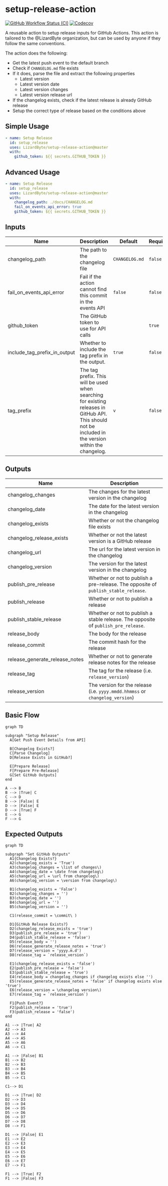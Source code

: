 # setup-release-action
[![GitHub Workflow Status (CI)](https://img.shields.io/github/actions/workflow/status/lizardbyte/setup-release-action/ci.yml.svg?branch=master&label=CI%20build&logo=github&style=for-the-badge)](https://github.com/LizardByte/setup-release-action/actions/workflows/ci.yml?query=branch%3Amaster)
[![Codecov](https://img.shields.io/codecov/c/gh/LizardByte/setup-release-action.svg?token=joIISKAJtv&style=for-the-badge&logo=codecov&label=codecov)](https://app.codecov.io/gh/LizardByte/setup-release-action)

A reusable action to setup release inputs for GitHub Actions. This action is tailored to the
@LizardByte organization, but can be used by anyone if they follow the same conventions.

The action does the following:

- Get the latest push event to the default branch
- Check if `CHANGELOG.md` file exists
- If it does, parse the file and extract the following properties
  - Latest version
  - Latest version date
  - Latest version changes
  - Latest version release url
- If the changelog exists, check if the latest release is already GitHub release
- Setup the correct type of release based on the conditions above

## Simple Usage
```yaml
- name: Setup Release
  id: setup_release
  uses: LizardByte/setup-release-action@master
  with:
    github_token: ${{ secrets.GITHUB_TOKEN }}
```

## Advanced Usage
```yaml
- name: Setup Release
  id: setup_release
  uses: LizardByte/setup-release-action@master
  with:
    changelog_path: ./docs/CHANGELOG.md
    fail_on_events_api_error: true
    github_token: ${{ secrets.GITHUB_TOKEN }}
```

## Inputs
| Name                         | Description                                                                                                                                            | Default        | Required |
|------------------------------|--------------------------------------------------------------------------------------------------------------------------------------------------------|----------------|----------|
| changelog_path               | The path to the changelog file                                                                                                                         | `CHANGELOG.md` | `false`  |
| fail_on_events_api_error     | Fail if the action cannot find this commit in the events API                                                                                           | `false`        | `false`  |
| github_token                 | The GitHub token to use for API calls                                                                                                                  |                | `true`   |
| include_tag_prefix_in_output | Whether to include the tag prefix in the output.                                                                                                       | `true`         | `false`  |
| tag_prefix                   | The tag prefix. This will be used when searching for existing releases in GitHub API. This should not be included in the version within the changelog. | `v`            | `false`  |

## Outputs
| Name                           | Description                                                                        |
|--------------------------------|------------------------------------------------------------------------------------|
| changelog_changes              | The changes for the latest version in the changelog                                |
| changelog_date                 | The date for the latest version in the changelog                                   |
| changelog_exists               | Whether or not the changelog file exists                                           |
| changelog_release_exists       | Whether or not the latest version is a GitHub release                              |
| changelog_url                  | The url for the latest version in the changelog                                    |
| changelog_version              | The version for the latest version in the changelog                                |
| publish_pre_release            | Whether or not to publish a pre-release. The opposite of `publish_stable_release`. |
| publish_release                | Whether or not to publish a release                                                |
| publish_stable_release         | Whether or not to publish a stable release. The opposite of `publish_pre_release`. |
| release_body                   | The body for the release                                                           |
| release_commit                 | The commit hash for the release                                                    |
| release_generate_release_notes | Whether or not to generate release notes for the release                           |
| release_tag                    | The tag for the release (i.e. `release_version`)                                   |
| release_version                | The version for the release (i.e. `yyyy.mmdd.hhmmss` or `changelog_version`)       |

## Basic Flow
```mermaid
graph TD

subgraph "Setup Release"
  A[Get Push Event Details from API]

  B[Changelog Exists?]
  C[Parse Changelog]
  D[Release Exists in GitHub?]

  E[Prepare Release]
  F[Prepare Pre-Release]
  G[Set GitHub Outputs]
end

A --> B
B --> |True| C
C --> D
B --> |False| E
D --> |False| E
D --> |True| F
E --> G
F --> G

```

## Expected Outputs
```mermaid
graph TD

subgraph "Set GitHub Outputs"
  A1{Changelog Exists?}
  A2(changelog_exists = 'True')
  A3(changelog_changes = \list of changes\)
  A4(changelog_date = \date from changelog\)
  A5(changelog_url = \url from changelog\)
  A6(changelog_version = \version from changelog\)

  B1(changelog_exists = 'False')
  B2(changelog_changes = '')
  B3(changelog_date = '')
  B4(changelog_url = '')
  B5(changelog_version = '')

  C1(release_commit = \commit\ )

  D1{GitHub Release Exists?}
  D2(changelog_release_exists = 'true')
  D3(publish_pre_release = 'true')
  D4(publish_stable_release = 'false')
  D5(release_body = '')
  D6(release_generate_release_notes = 'true')
  D7(release_version = 'yyyy.m.d')
  D8(release_tag = `release_version`)

  E1(changelog_release_exists = 'false')
  E2(publish_pre_release = 'false')
  E3(publish_stable_release = 'true')
  E4(release_body = changelog_changes if changelog exists else '')
  E5(release_generate_release_notes = 'false' if changelog exists else 'true')
  E6(release_version = \changelog version\)
  E7(release_tag = `release_version`)

  F1{Push Event?}
  F2(publish_release = 'true')
  F3(publish_release = 'false')
end

A1 --> |True| A2
A2 --> A3
A3 --> A4
A4 --> A5
A5 --> A6
A6 --> C1

A1 --> |False| B1
B1 --> B2
B2 --> B3
B3 --> B4
B4 --> B5
B5 --> C1

C1--> D1

D1 --> |True| D2
D2 --> D3
D3 --> D4
D4 --> D5
D5 --> D6
D6 --> D7
D7 --> D8
D8 --> F1

D1 --> |False| E1
E1 --> E2
E2 --> E3
E3 --> E4
E4 --> E5
E5 --> E6
E6 --> E7
E7 --> F1

F1 --> |True| F2
F1 --> |False| F3

```
